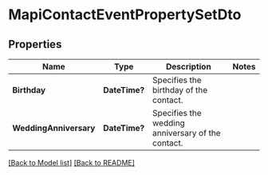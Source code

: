 # MapiContactEventPropertySetDto
## Properties
Name | Type | Description | Notes
------------ | ------------- | ------------- | -------------
**Birthday** | **DateTime?** | Specifies the birthday of the contact. | 
**WeddingAnniversary** | **DateTime?** | Specifies the wedding anniversary of the contact.              | 


[[Back to Model list]](Models.md) [[Back to README]](README.md)

